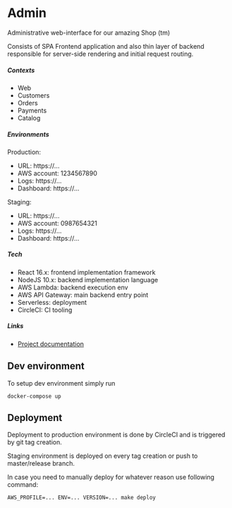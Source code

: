 # Admin

Administrative web-interface for our amazing Shop (tm)  

Consists of SPA Frontend application and also thin layer of backend
responsible for server-side rendering and initial request routing.

##### Contexts

- Web
- Customers
- Orders
- Payments
- Catalog

##### Environments

Production:

- URL: https://...
- AWS account: 1234567890
- Logs: https://...
- Dashboard: https://...

Staging:

- URL: https://...
- AWS account: 0987654321
- Logs: https://...
- Dashboard: https://...

##### Tech

- React 16.x: frontend implementation framework
- NodeJS 10.x: backend implementation language
- AWS Lambda: backend execution env
- AWS API Gateway: main backend entry point
- Serverless: deployment
- CircleCI: CI tooling

##### Links

- [Project documentation](https://www.projectconnections.com/knowhow/burning-questions/what-is-project-documentation.html)

## Dev environment

To setup dev environment simply run

    docker-compose up
    
## Deployment

Deployment to production environment is done by CircleCI and is triggered
by git tag creation.

Staging environment is deployed on every tag creation or push to master/release
branch.

In case you need to manually deploy for whatever reason use following command:

    AWS_PROFILE=... ENV=... VERSION=... make deploy